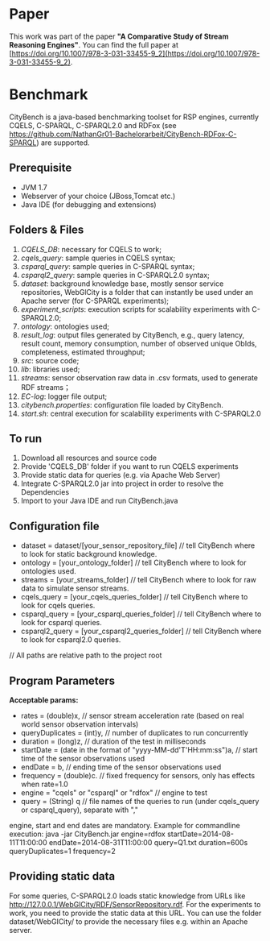 # Paper
This work was part of the paper **"A Comparative Study of Stream Reasoning Engines"**. You can find the full paper at [https://doi.org/10.1007/978-3-031-33455-9_2](https://doi.org/10.1007/978-3-031-33455-9_2).

# Benchmark
CityBench is a java-based benchmarking toolset for RSP engines, currently CQELS, C-SPARQL, C-SPARQL2.0 and RDFox (see https://github.com/NathanGr01-Bachelorarbeit/CityBench-RDFox-C-SPARQL) are supported.

## Prerequisite
* JVM 1.7
* Webserver of your choice (JBoss,Tomcat etc.)
* Java IDE (for debugging and extensions)

## Folders & Files
1. *CQELS_DB*: necessary for CQELS to work;
2. *cqels_query*: sample queries in CQELS syntax;
3. *csparql_query*: sample queries in C-SPARQL syntax;
4. *csparql2_query*: sample queries in C-SPARQL2.0 syntax;
5. *dataset*: background knowledge base, mostly sensor service repositories, WebGlCity is a folder that can instantly be used under an Apache server (for C-SPARQL experiments);
6. *experiment_scripts*: execution scripts for scalability experiments with C-SPARQL2.0;
7. *ontology*: ontologies used;
8. *result_log*: output files generated by CityBench, e.g., query latency, result count, memory consumption, number of observed unique ObIds, completeness, estimated throughput;
9. *src*: source code;
10. *lib*: libraries used;
11. *streams*: sensor observation raw data in .csv formats, used to generate RDF streams；
12. *EC-log*: logger file output;
13. *citybench.properties*: configuration file loaded by CityBench.
14. *start.sh*: central execution for scalability experiments with C-SPARQL2.0

## To run
1. Download all resources and source code
2. Provide 'CQELS_DB' folder if you want to run CQELS experiments
3. Provide static data for queries (e.g. via Apache Web Server)
4. Integrate C-SPARQL2.0 jar into project in order to resolve the Dependencies
5. Import to your Java IDE and run CityBench.java


## Configuration file
* dataset = dataset/[your_sensor_repository_file]  // tell CityBench where to look for static background knowledge.
* ontology = [your_ontology_folder] // tell CityBench where to look for ontologies used.
* streams = [your_streams_folder] // tell CityBench where to look for raw data to simulate sensor streams.
* cqels_query = [your_cqels_queries_folder] // tell CityBench where to look for cqels queries.
* csparql_query = [your_csparql_queries_folder] // tell CityBench where to look for csparql queries.
* csparql2_query = [your_csparql2_queries_folder] // tell CityBench where to look for csparql2.0 queries.

// All paths are relative path to the project root

## Program Parameters
**Acceptable params:**      
* rates = (double)x, // sensor stream acceleration rate (based on real world sensor observation intervals)
* queryDuplicates = (int)y, // number of duplicates to run concurrently
* duration = (long)z,  // duration of the test in milliseconds
* startDate = (date in the format of "yyyy-MM-dd'T'HH:mm:ss")a, // start time of the sensor observations used
* endDate = b,  // ending time of the sensor observations used
* frequency = (double)c.  // fixed frequency for sensors, only has effects when rate=1.0
* engine = "cqels" or "csparql" or "rdfox" // engine to test
* query = (String) q // file names of the queries to run (under cqels_query or csparql_query), separate with ","

engine, start and end dates are  mandatory.
Example for commandline execution: java -jar CityBench.jar engine=rdfox startDate=2014-08-11T11:00:00 endDate=2014-08-31T11:00:00 query=Q1.txt duration=600s queryDuplicates=1 frequency=2

## Providing static data
For some queries, C-SPARQL2.0 loads static knowledge from URLs like <http://127.0.0.1/WebGlCity/RDF/SensorRepository.rdf>.
For the experiments to work, you need to provide the static data at this URL. You can use the folder dataset/WebGICity/ to provide the necessary files e.g. within an Apache server.
